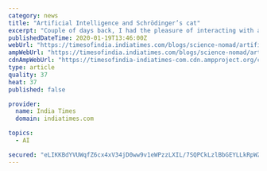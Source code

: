 ```yaml
---
category: news
title: "Artificial Intelligence and Schrödinger’s cat"
excerpt: "Couple of days back, I had the pleasure of interacting with a set of politicians over the concept of Artificial Intelligence (AI) and I am happy to report that they knew what AI is, but also unhappy to report that their interest in knowing more about AI was mainly to see if it can help them win elections. I must admit that these new-fangled ..."
publishedDateTime: 2020-01-19T13:46:00Z
webUrl: "https://timesofindia.indiatimes.com/blogs/science-nomad/artificial-intelligence-and-schrodingers-cat/"
ampWebUrl: "https://timesofindia.indiatimes.com/blogs/science-nomad/artificial-intelligence-and-schrodingers-cat/"
cdnAmpWebUrl: "https://timesofindia-indiatimes-com.cdn.ampproject.org/c/s/timesofindia.indiatimes.com/blogs/science-nomad/artificial-intelligence-and-schrodingers-cat/"
type: article
quality: 37
heat: 37
published: false

provider:
  name: India Times
  domain: indiatimes.com

topics:
  - AI

secured: "eLIKKBdYVUWqfZ6cx4xV34jD0ww9v1eWPzzLXIL/7SQPCkLzlBbGEYLLkRpWZZqAGZ8aSuBIsILvZoZBf6Ceo+VEm2ptczalSe+dkObyRRlsGC5x+hxqeyGpZ6H7de2zLbyadF46coWLfeF+3rYAmYeuGhFFgVJ8e7Sx8wAl1Om+/l4w/2/uQdxvzuvVg5DsDYyc2V4akxToogEiMV1oUId8g58v3+y2+aAg4HX+ZDuAJovCfPxHfsYm6WfrXHeiticisQchoNlcKfMOoLn02bgiOW4lRUberSkF4+j5Mtw=;9A2FYhP/aAMynBjNT1Xe1w=="
---
```


